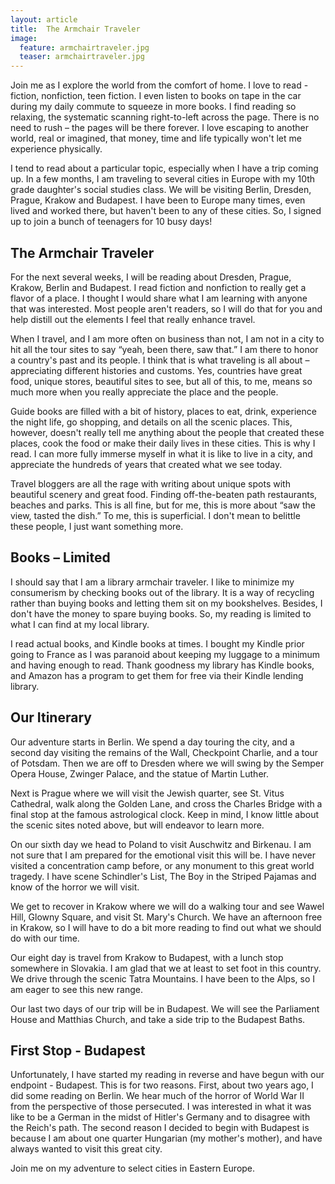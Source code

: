 ```yaml
---
layout: article
title:  The Armchair Traveler
image: 
  feature: armchairtraveler.jpg
  teaser: armchairtraveler.jpg
---
```

 Join me as I explore the world from the comfort of home.  I love to read - fiction, nonfiction, teen fiction.  I even listen to books on tape in the car during my daily commute to squeeze in more books.  I find reading so relaxing, the systematic scanning right-to-left across the page.  There is no need to rush – the pages will be there forever.  I love escaping to another world, real or imagined, that money, time and life typically won't let me experience physically.  

I tend to read about a particular topic, especially when I have a trip coming up.  In a few months, I am traveling to several cities in Europe with my 10th grade daughter's social studies class.  We will be visiting Berlin, Dresden, Prague, Krakow and Budapest.  I have been to Europe many times, even lived and worked there, but haven't been to any of these cities.  So, I signed up to join a bunch of teenagers for 10 busy days!

The Armchair Traveler
---------------------
For the next several weeks, I will be reading about Dresden, Prague, Krakow, Berlin and Budapest.  I read fiction and nonfiction to really get a flavor of a place.  I thought I would share what I am learning with anyone that was interested.  Most people aren't readers, so I will do that for you and help distill out the elements I feel that really enhance travel.

When I travel, and I am more often on business than not, I am not in a city to hit all the tour sites to say “yeah, been there, saw that.”  I am there to honor a country's past and its people.  I think that is what traveling is all about – appreciating different histories and customs.  Yes, countries have great food, unique stores, beautiful sites to see, but all of this, to me, means so much more when you really appreciate the place and the people.

Guide books are filled with a bit of history, places to eat, drink, experience the night life, go shopping, and details on all the scenic places.  This, however, doesn't really tell me anything about the people that created these places, cook the food or make their daily lives in these cities.  This is why I read.  I can more fully immerse myself in what it is like to live in a city, and appreciate the hundreds of years that created what we see today.

Travel bloggers are all the rage with writing about unique spots with beautiful scenery and great food.  Finding off-the-beaten path restaurants, beaches and parks.  This is all fine, but for me, this is more about “saw the view, tasted the dish.”  To me, this is superficial.  I don't mean to belittle these people, I just want something more.

Books – Limited
---------------
I should say that I am a library armchair traveler.  I like to minimize my consumerism by checking books out of the library.  It is a way of recycling rather than buying books and letting them sit on my bookshelves.  Besides, I don't have the money to spare buying books.  So, my reading is limited to what I can find at my local library.  

I read actual books, and Kindle books at times.  I bought my Kindle prior going to France as I was paranoid about keeping my luggage to a minimum and having enough to read.  Thank goodness my library has Kindle books, and Amazon has a program to get them for free via their Kindle lending library.

Our Itinerary
-------------
Our adventure starts in Berlin.  We spend a day touring the city, and a second day visiting the remains of the Wall, Checkpoint Charlie, and a tour of Potsdam.  Then we are off to Dresden where we will swing by the Semper Opera House, Zwinger Palace, and the statue of Martin Luther.  

Next is Prague where we will visit the Jewish quarter, see St. Vitus Cathedral, walk along the Golden Lane, and cross the Charles Bridge with a final stop at the famous astrological clock.  Keep in mind, I know little about the scenic sites noted above, but will endeavor to learn more.

On our sixth day we head to Poland to visit Auschwitz and Birkenau.  I am not sure that I am prepared for the emotional visit this will be.  I have never visited a concentration camp before, or any monument to this great world tragedy.  I have scene Schindler's List, The Boy in the Striped Pajamas and know of the horror we will visit.  

We get to recover in Krakow where we will do a walking tour and see Wawel Hill, Glowny Square, and visit St. Mary's Church.  We have an afternoon free in Krakow, so I will have to do a bit more reading to find out what we should do with our time.

Our eight day is travel from Krakow to Budapest, with a lunch stop somewhere in Slovakia.   I am glad that we at least to set foot in this country.  We drive through the scenic Tatra Mountains.  I have been to the Alps, so I am eager to see this new range.

Our last two days of our trip will be in Budapest.  We will see the Parliament House and Matthias Church, and take a side trip to the Budapest Baths.  

First Stop - Budapest
------------------------
Unfortunately, I have started my reading in reverse and have begun with our endpoint - Budapest.  This is for two reasons.  First, about two years ago, I did some reading on Berlin.  We hear much of the horror of World War II from the perspective of those persecuted.  I was interested in what it was like to be a German in the midst of Hitler's Germany and to disagree with the Reich's path.  The second reason I decided to begin with Budapest is because I am about one quarter Hungarian (my mother's mother), and have always wanted to visit this great city.    

Join me on my adventure to select cities in Eastern Europe.  
